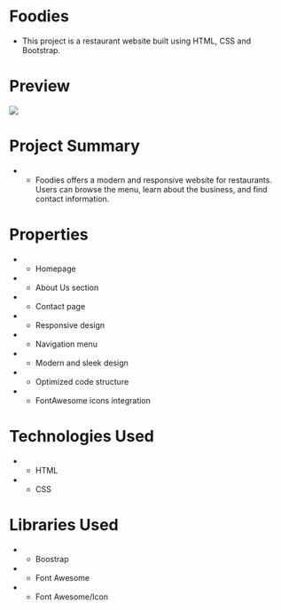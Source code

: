 # Foodies

- This project is a restaurant website built using HTML, CSS and Bootstrap.

# Preview

  ![]([/imgyemek/foodies.gif](https://github.com/silan4/Foodies/blob/main/foodies.gif))


# Project Summary

- - Foodies offers a modern and responsive website for restaurants. Users can browse the menu, learn about the business, and find contact information.


# Properties

- - Homepage

- - About Us section

- - Contact page

- - Responsive design

- - Navigation menu

- - Modern and sleek design

- - Optimized code structure

- - FontAwesome icons integration

# Technologies Used

- - HTML
- - CSS

# Libraries Used

- - Boostrap
- - Font Awesome
- - Font Awesome/Icon

